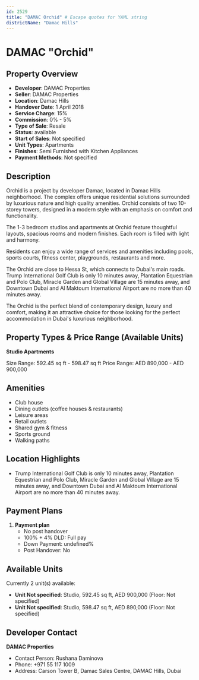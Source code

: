 ```yaml
---
id: 2529
title: "DAMAC Orchid" # Escape quotes for YAML string
districtName: "Damac Hills"
---
```


# DAMAC "Orchid"

## Property Overview
- **Developer**: DAMAC Properties
- **Seller**: DAMAC Properties
- **Location**: Damac Hills
- **Handover Date**: 1 April 2018
- **Service Charge**: 15%
- **Commission**: 0% - 5%
- **Type of Sale**: Resale
- **Status**: available
- **Start of Sales**: Not specified
- **Unit Types**: Apartments
- **Finishes**: Semi Furnished with Kitchen Appliances
- **Payment Methods**: Not specified

## Description
Orchid is a project by developer Damac, located in Damac Hills neighborhood. The complex offers unique residential solutions surrounded by luxurious nature and high quality amenities. Orchid consists of two 10-storey towers, designed in a modern style with an emphasis on comfort and functionality.

 The 1-3 bedroom studios and apartments at Orchid feature thoughtful layouts, spacious rooms and modern finishes. Each room is filled with light and harmony.

 Residents can enjoy a wide range of services and amenities including pools, sports courts, fitness center, playgrounds, restaurants and more.

 The Orchid are close to Hessa St, which connects to Dubai's main roads. Trump International Golf Club is only 10 minutes away, Plantation Equestrian and Polo Club, Miracle Garden and Global Village are 15 minutes away, and Downtown Dubai and Al Maktoum International Airport are no more than 40 minutes away.

The Orchid is the perfect blend of contemporary design, luxury and comfort, making it an attractive choice for those looking for the perfect accommodation in Dubai's luxurious neighborhood.

## Property Types & Price Range (Available Units)
**Studio Apartments**

Size Range: 592.45 sq ft - 598.47 sq ft
Price Range: AED 890,000 - AED 900,000

## Amenities
- Club house
- Dining outlets  (coffee houses & restaurants)
- Leisure areas
- Retail outlets
- Shared gym & fitness
- Sports ground
- Walking paths

## Location Highlights
- Trump International Golf Club is only 10 minutes away, Plantation Equestrian and Polo Club, Miracle Garden and Global Village are 15 minutes away, and Downtown Dubai and Al Maktoum International Airport are no more than 40 minutes away.

## Payment Plans
1. **Payment plan**
   - No post handover
   - 100% + 4% DLD: Full pay
   - Down Payment: undefined%
   - Post Handover: No

## Available Units
Currently 2 unit(s) available:
- **Unit Not specified**: Studio, 592.45 sq ft, AED 900,000 (Floor: Not specified)
- **Unit Not specified**: Studio, 598.47 sq ft, AED 890,000 (Floor: Not specified)

## Developer Contact
**DAMAC Properties**
- Contact Person: Rushana Daminova
- Phone: +971 55 117 1009
- Address: Carson Tower B, Damac Sales Centre, DAMAC Hills, Dubai
